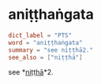 # aniṭṭhaṅgata

``` toml
dict_label = "PTS"
word = "aniṭṭhaṅgata"
summary = "see niṭṭhā2."
see_also = ["niṭṭhā"]
```

see *[niṭṭhā](niṭṭhā.md)*2.

